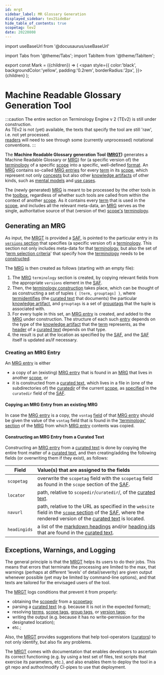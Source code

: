 ```yaml
---
id: mrgt
sidebar_label: MR Glossary Generation
displayed_sidebar: tev2SideBar
hide_table_of_contents: true
scopetag: tev2
date: 20220808
---
```


import useBaseUrl from '@docusaurus/useBaseUrl'

import Tabs from '@theme/Tabs';
import TabItem from '@theme/TabItem';

<!-- Use 'Mark' as an HTML tag, e.g. <Mark>text to mark</Mark?-->
export const Mark = ({children}) => (
  <span style={{ color:'black', backgroundColor:'yellow', padding:'0.2rem', borderRadius:'2px', }}>
    {children}
  </span> );

# Machine Readable Glossary Generation Tool

:::caution
The entire section on Terminology Engine v 2 (TEv2) is still under construction.<br/>
As TEv2 is not (yet) available, the texts that specify the tool are still 'raw', i.e. not yet processed.<br/>[readers](@) will need to see through some (currently unprocessed) notational conventions.
:::

The **Machine Readable Glossary generation Tool ([MRGT](@))** generates a Machine Readable Glossary or [MRG](@)) for (a specific version of) the [terminology](@) of a specific [scope](@) into a specific, well-defined [format](/docs/tev2/spec-files/mrg). An [MRG](@) contains so-called [MRG entries](@) for every [term](@) in its [scope](@), which represent not only [concepts](@) but also other [knowledge artifacts](@) of other kinds, such as [mental models](@) and [use cases](@).

The (newly generated) [MRG](@) is meant to be processed by the other tools in the [toolbox](/docs/tev2/tev2-toolbox), regardless of whether such tools are called from within the context of another [scope](@). As it contains every [term](@) that is used in the [scope](@), and includes all the relevant meta-data, an [MRG](@) serves as the single, authoritative source of that (version of the) [scope's](@) [terminology](@).

## Generating an MRG

As input, the [MRGT](@) is provided a [SAF](@), is pointed to the particular entry in its [`versions` section](/docs/tev2/spec-files/saf#terminology) that specifies (a specific version of) a [terminology](@). This section not only includes meta-data for that [terminology](@), but also the set of '[term selection criteria](@)' that specify how the [terminology](@) needs to be [constructed](/docs/tev2/spec-tools/terminology-construction).

The [MRG](@) is then created as follows (starting with an empty file):

1. The [MRG](@) `terminology` section is created, by copying relevant fields from the appropriate `versions` element in the [SAF](@).
2. Then, the [terminology construction](/docs/tev2/spec-tools/terminology-construction) takes place, which can be thought of as constructing a set of tuples `{ [term, grouptags] }`, where [term](@)[identifies](@) (the [curated text](@) that documents) the particular [knowledge artifact](@), and `grouptags` is a set of [grouptags](@) that the tuple is associated with.
3. For every tuple in this set, an [MRG entry](@) is created, and added to the [MRG](@) under construction. The structure of each such [entry](mrg-entry@) depends on the type of the [knowledge artifact](@) that the [term](@) represents, as the [header](@) of a [curated text](@) depends on that type.
4. the result is put at the location as specified by the [SAF](@), and the [SAF](@) itself is updated as/if necessary.

### Creating an MRG Entry

An [MRG entry](@) is either
- a copy of an (existing) [MRG entry](@) that is found in an [MRG](@) that lives in another [scope](@), or
- it is constructed from a [curated text](@), which lives in a file in (one of the subdirectories of) the [curatedir](@) of the current [scope](@), as [specified](/docs/tev2/spec-files/saf#terminology) in the `curatedir` field of the [SAF](@).

#### Copying an MRG Entry from an existing MRG

In case the [MRG entry](@) is a copy, the `vsntag` [field](/docs/tev2/spec-files/mrg#mrg-entries) of that [MRG entry](@) should be given the value of the `vsntag` field that is found in the ['terminology' section](/docs/tev2/spec-files/mrg#mrg-terminology) of the [MRG](@) from which [MRG entry](@) contents was copied.

#### Constructing an MRG Entry from a Curated Text

Constructing an [MRG entry](@) from a [curated text](@) is done by copying the entire front matter of a [curated text](@), and then creating/adding the following fields (or overwriting them if they exist), as follows:

| Field          | Value(s) that are assigned to the fields |
| -------------- | :---------- |
| `scopetag`     | overwrite the `scopetag` field with the `scopetag` field as found in the `scope` section of the [SAF](@). |
| `locator`      | path, relative to `scopedir`/`curatedir`/, of the [curated text](@). |
| `navurl`       | path, relative to the URL as specified in the `website` field in the [`scope` section](/docs/tev2/spec-files/saf#terminology) of the [SAF](@), where the rendered version of the [curated text](@) is located. |
| `headingids`   | a list of the [markdown headings](https://www.markdownguide.org/basic-syntax/#headings) and/or [heading ids](https://www.markdownguide.org/extended-syntax/#linking-to-heading-ids) that are found in the [curated text](@). |

## Exceptions, Warnings, and Logging

The general principle is that the [MRGT](@) helps its users to do their jobs. This means that errors that terminate the processing are limited to the max, that warnings (perhaps at different 'levels' of detail/severity) are given output whenever possible (yet may be limited by command-line options), and that texts are tailored for the envisaged users of the tool.

The [MRGT](@) logs conditions that prevent it from properly:

- obtaining the [scopedir](@) from a [scopetag](@);
- parsing a [curated text](@) (e.g. because it is not in the expected format);
- resolving [terms](@), [scope tags](@), [group tags](@), or [version tags](@);
- writing the output (e.g. because it has no write-permission for the designated location);
- etc.;

Also, the [MRGT](@) provides suggestions that help tool-operators ([curators](@)) to not only identify, but also fix any problems.

The [MRGT](@) comes with documentation that enables developers to ascertain its correct functioning (e.g. by using a test set of files, test scripts that exercise its parameters, etc.), and also enables them to deploy the tool in a git repo and author/modify CI-pipes to use that deployment.
